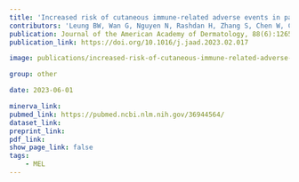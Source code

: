 ```yaml
---
title: 'Increased risk of cutaneous immune-related adverse events in patients treated with talimogene laherparepvec and immune checkpoint inhibitors: A multi-hospital cohort study'
contributors: 'Leung BW, Wan G, Nguyen N, Rashdan H, Zhang S, Chen W, Cohen S, Boland GM, Sullivan RJ, Fadden RM, Kaufman HL, Kwatra SG, LeBoeuf NR, Semenov YR.(2023).'
publication: Journal of the American Academy of Dermatology, 88(6):1265-1270
publication_link: https://doi.org/10.1016/j.jaad.2023.02.017

image: publications/increased-risk-of-cutaneous-immune-related-adverse-events-in-patients-treated-with-talimogene-laherparepvec-and-immune-checkpoint-inhibitors.jpg

group: other

date: 2023-06-01

minerva_link:
pubmed_link: https://pubmed.ncbi.nlm.nih.gov/36944564/
dataset_link:
preprint_link:
pdf_link:
show_page_link: false
tags:
    - MEL
---
```

